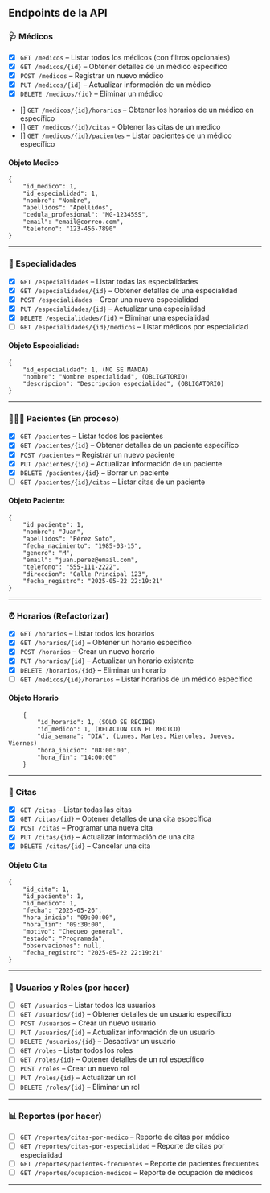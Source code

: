## Endpoints de la API

### 🩺 Médicos

- [X] `GET /medicos` – Listar todos los médicos (con filtros opcionales)  
- [X] `GET /medicos/{id}` – Obtener detalles de un médico específico  
- [X] `POST /medicos` – Registrar un nuevo médico  
- [X] `PUT /medicos/{id}` – Actualizar información de un médico  
- [X] `DELETE /medicos/{id}` – Eliminar un médico  
- [] `GET /medicos/{id}/horarios` – Obtener los horarios de un médico en específico  
- [] `GET /medicos/{id}/citas` - Obtener las citas de un medico
- [] `GET /medicos/{id}/pacientes` – Listar pacientes de un médico específico  

#### Objeto Medico
```
{
    "id_medico": 1,
    "id_especialidad": 1,
    "nombre": "Nombre",
    "apellidos": "Apellidos",
    "cedula_profesional": "MG-12345SS",
    "email": "email@correo.com",
    "telefono": "123-456-7890"
}
```

---
### 🧬 Especialidades

- [X] `GET /especialidades` – Listar todas las especialidades  
- [X] `GET /especialidades/{id}` – Obtener detalles de una especialidad  
- [X] `POST /especialidades` – Crear una nueva especialidad  
- [X] `PUT /especialidades/{id}` – Actualizar una especialidad  
- [X] `DELETE /especialidades/{id}` – Eliminar una especialidad  
- [ ] `GET /especialidades/{id}/medicos` – Listar médicos por especialidad  

#### Objeto Especialidad:
```
{
    "id_especialidad": 1, (NO SE MANDA)
    "nombre": "Nombre especialidad", (OBLIGATORIO)
    "descripcion": "Descripcion especialidad", (OBLIGATORIO)
}
```
---

### 🧑‍🤝‍🧑 Pacientes (En proceso)

- [X] `GET /pacientes` – Listar todos los pacientes  
- [X] `GET /pacientes/{id}` – Obtener detalles de un paciente específico  
- [X] `POST /pacientes` – Registrar un nuevo paciente  
- [X] `PUT /pacientes/{id}` – Actualizar información de un paciente  
- [X] `DELETE /pacientes/{id}` – Borrar un paciente  
- [ ] `GET /pacientes/{id}/citas` – Listar citas de un paciente  

#### Objeto Paciente:
```
{
    "id_paciente": 1,
    "nombre": "Juan",
    "apellidos": "Pérez Soto",
    "fecha_nacimiento": "1985-03-15",
    "genero": "M",
    "email": "juan.perez@email.com",
    "telefono": "555-111-2222",
    "direccion": "Calle Principal 123",
    "fecha_registro": "2025-05-22 22:19:21"
}
```

---

### ⏰ Horarios (Refactorizar)

- [X] `GET /horarios` – Listar todos los horarios  
- [X] `GET /horarios/{id}` – Obtener un horario específico  
- [X] `POST /horarios` – Crear un nuevo horario  
- [X] `PUT /horarios/{id}` – Actualizar un horario existente  
- [X] `DELETE /horarios/{id}` – Eliminar un horario  
- [ ] `GET /medicos/{id}/horarios` – Listar horarios de un médico específico  

#### Objeto Horario
```  
    {
        "id_horario": 1, (SOLO SE RECIBE)
        "id_medico": 1, (RELACION CON EL MEDICO)
        "dia_semana": "DIA", (Lunes, Martes, Miercoles, Jueves, Viernes)
        "hora_inicio": "08:00:00",
        "hora_fin": "14:00:00"
    }
```
---

### 📅 Citas

- [X] `GET /citas` – Listar todas las citas  
- [X] `GET /citas/{id}` – Obtener detalles de una cita específica  
- [X] `POST /citas` – Programar una nueva cita  
- [X] `PUT /citas/{id}` – Actualizar información de una cita  
- [X] `DELETE /citas/{id}` – Cancelar una cita

#### Objeto Cita
```
{
    "id_cita": 1,
    "id_paciente": 1,
    "id_medico": 1,
    "fecha": "2025-05-26",
    "hora_inicio": "09:00:00",
    "hora_fin": "09:30:00",
    "motivo": "Chequeo general",
    "estado": "Programada",
    "observaciones": null,
    "fecha_registro": "2025-05-22 22:19:21"
}
```

---

### 👥 Usuarios y Roles (por hacer)

- [ ] `GET /usuarios` – Listar todos los usuarios  
- [ ] `GET /usuarios/{id}` – Obtener detalles de un usuario específico  
- [ ] `POST /usuarios` – Crear un nuevo usuario  
- [ ] `PUT /usuarios/{id}` – Actualizar información de un usuario  
- [ ] `DELETE /usuarios/{id}` – Desactivar un usuario  
- [ ] `GET /roles` – Listar todos los roles  
- [ ] `GET /roles/{id}` – Obtener detalles de un rol específico  
- [ ] `POST /roles` – Crear un nuevo rol  
- [ ] `PUT /roles/{id}` – Actualizar un rol  
- [ ] `DELETE /roles/{id}` – Eliminar un rol  

---

### 📊 Reportes (por hacer)

- [ ] `GET /reportes/citas-por-medico` – Reporte de citas por médico  
- [ ] `GET /reportes/citas-por-especialidad` – Reporte de citas por especialidad  
- [ ] `GET /reportes/pacientes-frecuentes` – Reporte de pacientes frecuentes  
- [ ] `GET /reportes/ocupacion-medicos` – Reporte de ocupación de médicos  

---
